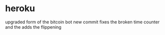 # heroku
upgraded form of the bitcoin bot 
new commit fixes the broken time counter and the adds the flippening 
